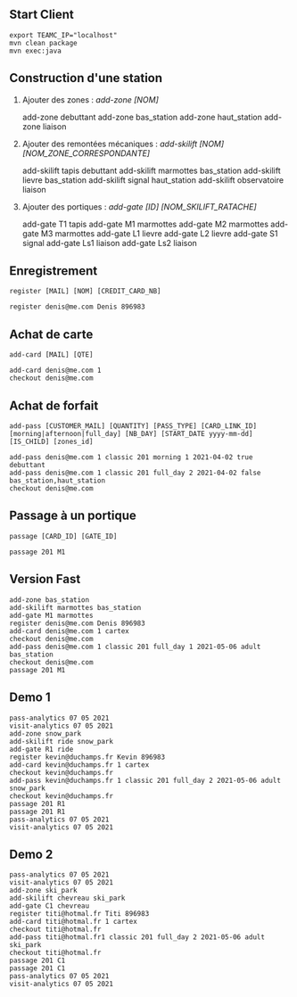 ## Start Client
    export TEAMC_IP="localhost"
    mvn clean package
    mvn exec:java


## Construction d'une station
1. Ajouter des zones :
   _add-zone [NOM]_


    add-zone debuttant
    add-zone bas_station
    add-zone haut_station
    add-zone liaison

2. Ajouter des remontées mécaniques :
   _add-skilift [NOM] [NOM_ZONE_CORRESPONDANTE]_


    add-skilift tapis debuttant
    add-skilift marmottes bas_station
    add-skilift lievre bas_station
    add-skilift signal haut_station
    add-skilift observatoire liaison

3. Ajouter des portiques :
   _add-gate [ID] [NOM_SKILIFT_RATACHE]_


    add-gate T1 tapis
    add-gate M1 marmottes
    add-gate M2 marmottes
    add-gate M3 marmottes
    add-gate L1 lievre
    add-gate L2 lievre
    add-gate S1 signal
    add-gate Ls1 liaison
    add-gate Ls2 liaison
    

## Enregistrement

   ```register [MAIL] [NOM] [CREDIT_CARD_NB]```


    register denis@me.com Denis 896983

## Achat de carte

   ```add-card [MAIL] [QTE]```


    add-card denis@me.com 1
    checkout denis@me.com


## Achat de forfait

```add-pass [CUSTOMER_MAIL] [QUANTITY] [PASS_TYPE] [CARD_LINK_ID] [morning|afternoon|full_day] [NB_DAY] [START_DATE yyyy-mm-dd] [IS_CHILD] [zones_id]```

    add-pass denis@me.com 1 classic 201 morning 1 2021-04-02 true debuttant
    add-pass denis@me.com 1 classic 201 full_day 2 2021-04-02 false bas_station,haut_station
    checkout denis@me.com

## Passage à un portique

```passage [CARD_ID] [GATE_ID]```

    passage 201 M1

## Version Fast 
    add-zone bas_station
    add-skilift marmottes bas_station
    add-gate M1 marmottes
    register denis@me.com Denis 896983
    add-card denis@me.com 1 cartex
    checkout denis@me.com
    add-pass denis@me.com 1 classic 201 full_day 1 2021-05-06 adult bas_station
    checkout denis@me.com
    passage 201 M1
    
## Demo 1
    pass-analytics 07 05 2021
    visit-analytics 07 05 2021
    add-zone snow_park
    add-skilift ride snow_park
    add-gate R1 ride
    register kevin@duchamps.fr Kevin 896983
    add-card kevin@duchamps.fr 1 cartex
    checkout kevin@duchamps.fr
    add-pass kevin@duchamps.fr 1 classic 201 full_day 2 2021-05-06 adult snow_park
    checkout kevin@duchamps.fr
    passage 201 R1
    passage 201 R1
    pass-analytics 07 05 2021
    visit-analytics 07 05 2021
    
## Demo 2
    pass-analytics 07 05 2021
    visit-analytics 07 05 2021
    add-zone ski_park
    add-skilift chevreau ski_park
    add-gate C1 chevreau
    register titi@hotmal.fr Titi 896983
    add-card titi@hotmal.fr 1 cartex
    checkout titi@hotmal.fr
    add-pass titi@hotmal.fr1 classic 201 full_day 2 2021-05-06 adult ski_park
    checkout titi@hotmal.fr
    passage 201 C1
    passage 201 C1
    pass-analytics 07 05 2021
    visit-analytics 07 05 2021

